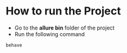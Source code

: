 # How to run the Project

- Go to the **allure bin** folder of the project
- Run the following command

``` 
behave
```